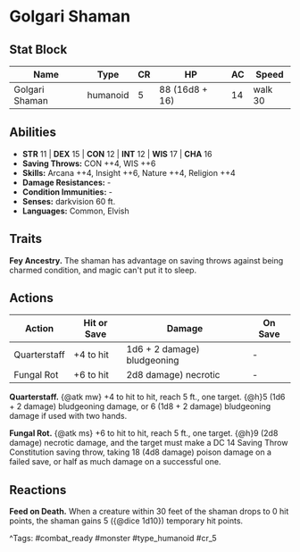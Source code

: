 # Golgari Shaman

## Stat Block

| Name | Type | CR | HP | AC | Speed |
|------|------|----|----|----|-------|
| Golgari Shaman | humanoid | 5 | 88 (16d8 + 16) | 14 | walk 30 |

## Abilities

- **STR** 11 | **DEX** 15 | **CON** 12 | **INT** 12 | **WIS** 17 | **CHA** 16
- **Saving Throws:** CON ++4, WIS ++6  
- **Skills:** Arcana ++4, Insight ++6, Nature ++4, Religion ++4  
- **Damage Resistances:** -  
- **Condition Immunities:** -  
- **Senses:** darkvision 60 ft.  
- **Languages:** Common, Elvish

## Traits

**Fey Ancestry.** The shaman has advantage on saving throws against being charmed condition, and magic can't put it to sleep.


## Actions

| Action | Hit or Save | Damage | On Save |
|--------|--------------|--------|----------|
| Quarterstaff | +4 to hit | 1d6 + 2 damage) bludgeoning | - |
| Fungal Rot | +6 to hit | 2d8 damage) necrotic | - |

**Quarterstaff.** {@atk mw} +4 to hit to hit, reach 5 ft., one target. {@h}5 (1d6 + 2 damage) bludgeoning damage, or 6 (1d8 + 2 damage) bludgeoning damage if used with two hands.

**Fungal Rot.** {@atk ms} +6 to hit to hit, reach 5 ft., one target. {@h}9 (2d8 damage) necrotic damage, and the target must make a DC 14 Saving Throw Constitution saving throw, taking 18 (4d8 damage) poison damage on a failed save, or half as much damage on a successful one.

## Reactions

**Feed on Death.** When a creature within 30 feet of the shaman drops to 0 hit points, the shaman gains 5 ({@dice 1d10}) temporary hit points.



^Tags: #combat_ready #monster #type_humanoid #cr_5